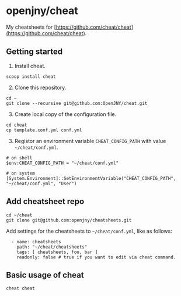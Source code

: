 # openjny/cheat

My cheatsheets for [https://github.com/cheat/cheat](https://github.com/cheat/cheat).

## Getting started

1. Install cheat.

```
scoop install cheat
```

2. Clone this repository.

```
cd ~
git clone --recursive git@github.com:OpenJNY/cheat.git
```

3. Create local copy of the configuration file.

```
cd cheat
cp template.conf.yml conf.yml
```

3. Registor an environment variable `CHEAT_CONFIG_PATH` with value  `~/cheat/conf.yml`.

```
# on shell
$env:CHEAT_CONFIG_PATH = "~/cheat/conf.yml"

# on system
[System.Environment]::SetEnvironmentVariable("CHEAT_CONFIG_PATH", "~/cheat/conf.yml", "User")
```

## Add cheatsheet repo

```
cd ~/cheat
git clone git@github.com:openjny/cheatsheets.git
```

Add settings for the cheatsheets to `~/cheat/conf.yml`, like as follows:

```
  - name: cheatsheets
    path: "~/cheat/cheatsheets"
    tags: [ cheatsheets, foo, bar ]
    readonly: false # true if you want to edit via cheat command.
```

## Basic usage of cheat

```
cheat cheat
```